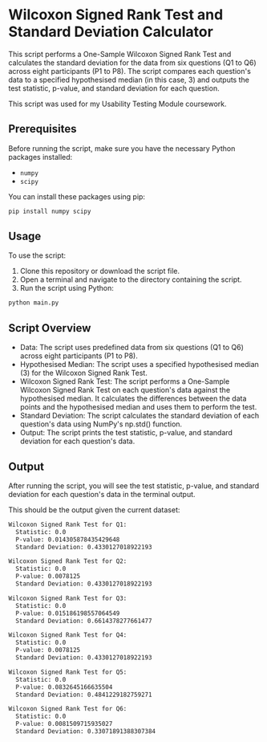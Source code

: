 # Wilcoxon Signed Rank Test and Standard Deviation Calculator

This script performs a One-Sample Wilcoxon Signed Rank Test and calculates the standard deviation for the data from six questions (Q1 to Q6) across eight participants (P1 to P8). The script compares each question's data to a specified hypothesised median (in this case, 3) and outputs the test statistic, p-value, and standard deviation for each question.

This script was used for my Usability Testing Module coursework.

## Prerequisites

Before running the script, make sure you have the necessary Python packages installed:

- `numpy`
- `scipy`

You can install these packages using pip:

```bash
pip install numpy scipy
```

## Usage

To use the script:

1. Clone this repository or download the script file.
2. Open a terminal and navigate to the directory containing the script.
3. Run the script using Python:

```bash
python main.py
```

## Script Overview

- Data: The script uses predefined data from six questions (Q1 to Q6) across eight participants (P1 to P8).
- Hypothesised Median: The script uses a specified hypothesised median (3) for the Wilcoxon Signed Rank Test.
- Wilcoxon Signed Rank Test: The script performs a One-Sample Wilcoxon Signed Rank Test on each question's data against the hypothesised median. It calculates the differences between the data points and the hypothesised median and uses them to perform the test.
- Standard Deviation: The script calculates the standard deviation of each question's data using NumPy's np.std() function.
- Output: The script prints the test statistic, p-value, and standard deviation for each question's data.

## Output

After running the script, you will see the test statistic, p-value, and standard deviation for each question's data in the terminal output.

This should be the output given the current dataset:

```bash
Wilcoxon Signed Rank Test for Q1:
  Statistic: 0.0
  P-value: 0.014305878435429648
  Standard Deviation: 0.4330127018922193

Wilcoxon Signed Rank Test for Q2:
  Statistic: 0.0
  P-value: 0.0078125
  Standard Deviation: 0.4330127018922193

Wilcoxon Signed Rank Test for Q3:
  Statistic: 0.0
  P-value: 0.015186198557064549
  Standard Deviation: 0.6614378277661477

Wilcoxon Signed Rank Test for Q4:
  Statistic: 0.0
  P-value: 0.0078125
  Standard Deviation: 0.4330127018922193

Wilcoxon Signed Rank Test for Q5:
  Statistic: 0.0
  P-value: 0.0832645166635504
  Standard Deviation: 0.4841229182759271

Wilcoxon Signed Rank Test for Q6:
  Statistic: 0.0
  P-value: 0.0081509715935027
  Standard Deviation: 0.33071891388307384
```